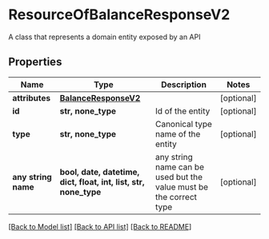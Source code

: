 # ResourceOfBalanceResponseV2

A class that represents a domain entity exposed by an API

## Properties
Name | Type | Description | Notes
------------ | ------------- | ------------- | -------------
**attributes** | [**BalanceResponseV2**](BalanceResponseV2.md) |  | [optional] 
**id** | **str, none_type** | Id of the entity | [optional] 
**type** | **str, none_type** | Canonical type name of the entity | [optional] 
**any string name** | **bool, date, datetime, dict, float, int, list, str, none_type** | any string name can be used but the value must be the correct type | [optional]

[[Back to Model list]](../README.md#documentation-for-models) [[Back to API list]](../README.md#documentation-for-api-endpoints) [[Back to README]](../README.md)


